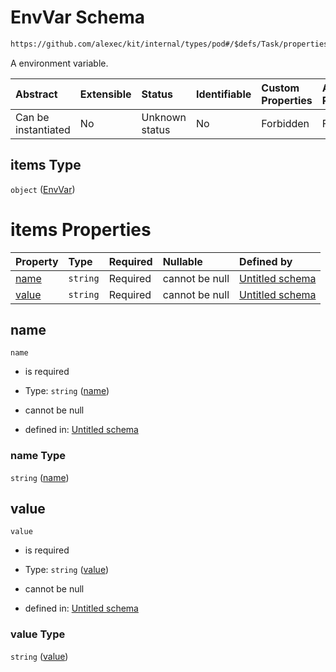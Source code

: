 # EnvVar Schema

```txt
https://github.com/alexec/kit/internal/types/pod#/$defs/Task/properties/env/items
```

A environment variable.

| Abstract            | Extensible | Status         | Identifiable | Custom Properties | Additional Properties | Access Restrictions | Defined In                                                            |
| :------------------ | :--------- | :------------- | :----------- | :---------------- | :-------------------- | :------------------ | :-------------------------------------------------------------------- |
| Can be instantiated | No         | Unknown status | No           | Forbidden         | Forbidden             | none                | [pod.schema.json\*](../../out/pod.schema.json "open original schema") |

## items Type

`object` ([EnvVar](pod-defs-envvar.md))

# items Properties

| Property        | Type     | Required | Nullable       | Defined by                                                                                                                               |
| :-------------- | :------- | :------- | :------------- | :--------------------------------------------------------------------------------------------------------------------------------------- |
| [name](#name)   | `string` | Required | cannot be null | [Untitled schema](pod-defs-envvar-properties-name.md "https://github.com/alexec/kit/internal/types/pod#/$defs/EnvVar/properties/name")   |
| [value](#value) | `string` | Required | cannot be null | [Untitled schema](pod-defs-envvar-properties-value.md "https://github.com/alexec/kit/internal/types/pod#/$defs/EnvVar/properties/value") |

## name



`name`

*   is required

*   Type: `string` ([name](pod-defs-envvar-properties-name.md))

*   cannot be null

*   defined in: [Untitled schema](pod-defs-envvar-properties-name.md "https://github.com/alexec/kit/internal/types/pod#/$defs/EnvVar/properties/name")

### name Type

`string` ([name](pod-defs-envvar-properties-name.md))

## value



`value`

*   is required

*   Type: `string` ([value](pod-defs-envvar-properties-value.md))

*   cannot be null

*   defined in: [Untitled schema](pod-defs-envvar-properties-value.md "https://github.com/alexec/kit/internal/types/pod#/$defs/EnvVar/properties/value")

### value Type

`string` ([value](pod-defs-envvar-properties-value.md))
